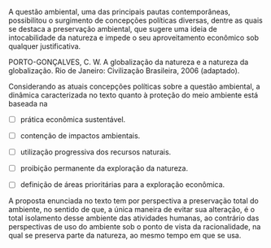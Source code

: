 

A questão ambiental, uma das principais pautas contemporâneas, possibilitou o surgimento de concepções políticas diversas, dentre as quais se destaca a preservação ambiental, que sugere uma ideia de intocabilidade da natureza e impede o seu aproveitamento econômico sob qualquer justificativa.

PORTO-GONÇALVES, C. W. A globalização da natureza e a natureza da globalização. Rio de Janeiro: Civilização Brasileira, 2006 (adaptado).

Considerando as atuais concepções políticas sobre a questão ambiental, a dinâmica caracterizada no texto quanto à proteção do meio ambiente está baseada na



- [ ] prática econômica sustentável.
- [ ] contenção de impactos ambientais.
- [ ] utilização progressiva dos recursos naturais.
- [ ] proibição permanente da exploração da natureza.
- [ ] definição de áreas prioritárias para a exploração econômica.


A proposta enunciada no texto tem por perspectiva a preservação total do ambiente, no sentido de que, a única maneira de evitar sua alteração, é o total isolamento desse ambiente das atividades humanas, ao contrário das perspectivas de uso do ambiente sob o ponto de vista da racionalidade, na qual se preserva parte da natureza, ao mesmo tempo em que se usa.
